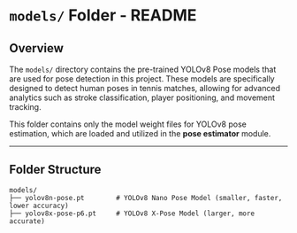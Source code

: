 # `models/` Folder - README

## Overview

The `models/` directory contains the pre-trained YOLOv8 Pose models that are used for pose detection in this project. These models are specifically designed to detect human poses in tennis matches, allowing for advanced analytics such as stroke classification, player positioning, and movement tracking.

This folder contains only the model weight files for YOLOv8 pose estimation, which are loaded and utilized in the **pose estimator** module.

---

## Folder Structure

```plaintext
models/
├── yolov8n-pose.pt        # YOLOv8 Nano Pose Model (smaller, faster, lower accuracy)
├── yolov8x-pose-p6.pt     # YOLOv8 X-Pose Model (larger, more accurate)
